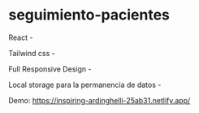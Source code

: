 # seguimiento-pacientes

React -

Tailwind css - 

Full Responsive Design -

Local storage para la permanencia de datos -

Demo:
https://inspiring-ardinghelli-25ab31.netlify.app/
